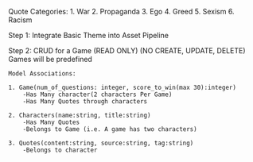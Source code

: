Quote Categories:
	1. War
	2. Propaganda
	3. Ego
	4. Greed
	5. Sexism
	6. Racism

 
 Step 1: Integrate Basic Theme into Asset Pipeline 

 Step 2: CRUD for a Game (READ ONLY) (NO CREATE, UPDATE, DELETE)
 				 Games will be predefined 

 	Model Associations:
	 
	1. Game(num_of_questions: integer, score_to_win(max 30):integer)
		-Has Many character(2 characters Per Game)
		-Has Many Quotes through characters

	2. Characters(name:string, title:string)
		-Has Many Quotes
		-Belongs to Game (i.e. A game has two characters)

	3. Quotes(content:string, source:string, tag:string)
		-Belongs to character
